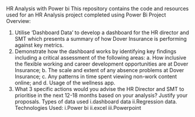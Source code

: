 HR Analysis with Power bi
This repository contains the code and resources used for an HR Analysis project completed using Power Bi
    Project Overview:
1.	Utilise ‘Dashboard Data’ to develop a dashboard for the HR director and SMT which presents a summary of how Dover Insurance is performing against key metrics.
2.	Demonstrate how the dashboard works by identifying key findings including a critical assessment of the following areas:
a.	How inclusive the flexible working and career development opportunities are at Dover Insurance; 
b.	The scale and extent of any absence problems at Dover Insurance;
c.	Any patterns in time spent viewing non-work content online; and
d.	Usage of the wellness app.
3.	What 3 specific actions would you advise the HR Director and SMT to prioritise in the next 12-18 months based on your analysis? Justify your proposals. 
  Types of data used 
i.dashboard data
ii.Regression data.
  Technologies Used:
i.Power bi
ii.excel
iii.Powerpoint

